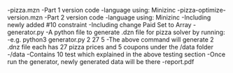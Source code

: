 -pizza.mzn
    -Part 1 version code
    -language using: Minizinc
-pizza-optimize-version.mzn
    -Part 2 version code
    -language using: Minizinc
    -Including newly added #10 constraint 
    -Including change Paid Set to Array
-generator.py
-A python file to generate .dzn file for pizza solver by running:
    -e.g. python3 generator.py 2 27 5
    -The above command will generate 2 .dnz file each has 27 pizza prices and 5 coupons under the /data folder
-/data
    -Contains 10 test which explained in the above testing section
    -Once run the generator, newly generated data will be there
-report.pdf

